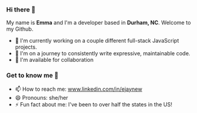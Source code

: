### Hi there :wave:

My name is **Emma** and I'm a developer based in **Durham, NC**. Welcome to my&nbsp;Github.
- 🔭 I'm currently working on a couple different full-stack JavaScript projects.
- 🌱 I'm on a journey to consistently write expressive, maintainable code.
- 👯 I'm available for collaboration

### Get to know me :woman:
- 📫 How to reach me: <a href="https://www.linkedin.com/in/ejaynew/">www.linkedin.com/in/ejaynew</a>
- 😄 Pronouns: she/her
- ⚡ Fun fact about me: I've been to over half the states in the US!
